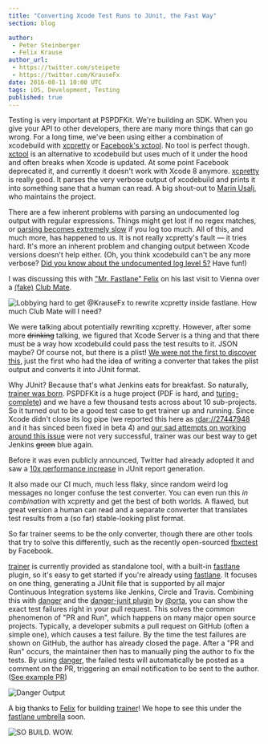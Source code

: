 ```yaml
---
title: "Converting Xcode Test Runs to JUnit, the Fast Way"
section: blog

author:
 - Peter Steinberger
 - Felix Krause
author_url:
 - https://twitter.com/steipete
 - https://twitter.com/KrauseFx
date: 2016-08-11 10:00 UTC
tags: iOS, Development, Testing
published: true
---
```


Testing is very important at PSPDFKit. We're building an SDK. When you give your API to other developers, there are many more things that can go wrong. For a long time, we've been using either a combination of xcodebuild with [xcpretty](https://github.com/supermarin/xcpretty) or [Facebook's xctool](https://github.com/facebook/xctool). No tool is perfect though. [xctool](https://github.com/facebook/xctool) is an alternative to xcodebuild but uses much of it under the hood and often breaks when Xcode is updated. At some point Facebook deprecated it, and currently it doesn't work with Xcode 8 anymore. [xcpretty](https://github.com/supermarin/xcpretty) is really good. It parses the very verbose output of xcodebuild and prints it into something sane that a human can read. A big shout-out to [Marin Usalj](https://twitter.com/_supermarin), who maintains the project.

There are a few inherent problems with parsing an undocumented log output with regular expressions. Things might get lost if no regex matches, or [parsing becomes extremely slow](https://github.com/supermarin/xcpretty/issues/155) if you log too much. All of this, and much more, has happened to us. It is not really xcpretty's fault — it tries hard. It's more an inherent problem and changing output between Xcode versions doesn't help either. (Oh, you think xcodebuild can't be any more verbose? [Did you know about the undocumented log level 5?](https://twitter.com/SmileyKeith/status/759679956876132352) Have fun!)

I was discussing this with ["Mr. Fastlane" Felix](https://twitter.com/KrauseFx) on his last visit to Vienna over a [(fake)](https://twitter.com/neonacho/status/753835632015740928) [Club Mate](https://twitter.com/steipete/status/753662170848690176).

![Lobbying hard to get @KrauseFx to rewrite xcpretty inside fastlane. How much Club Mate will I need?](/images/blog/2016/jenkins-trainer/clubmate.jpg)

We were talking about potentially rewriting xcpretty. However, after some more <s>drinking</s> talking, we figured that Xcode Server is a thing and that there must be a way how xcodebuild could pass the test results to it. JSON maybe? Of course not, but there is a plist! [We were not the first to discover this](http://michele.io/test-logs-in-xcode), just the first who had the idea of writing a converter that takes the plist output and converts it into JUnit format.

Why JUnit? Because that's what Jenkins eats for breakfast. So naturally, [trainer was born](https://github.com/KrauseFx/trainer). PSPDFKit is a huge project (PDF is hard, and [turing-complete](https://stackoverflow.com/questions/9219807/using-javascript-inside-a-pdf)) and we have a few thousand tests across about 10 sub-projects. So it turned out to be a good test case to get trainer up and running. Since Xcode didn't close its log pipe (we reported this here as [rdar://27447948](https://openradar.appspot.com/27447948) and it has sinced been fixed in beta 4) and [our sad attempts on working around this issue](https://github.com/PSPDFKit-labs/xcpretty/commit/2bf07d3da865fda0ef20024b856c771179d35e58) were not very successful, trainer was our best way to get Jenkins <s>green</s> blue again.

Before it was even publicly announced, Twitter had already adopted it and saw a [10x performance increase](https://github.com/KrauseFx/trainer/blob/f2afb8b3e0d870d6fb3f88b4ce46b87438522f62/README.md) in JUnit report generation.

It also made our CI much, much less flaky, since random weird log messages no longer confuse the test converter. You can even run this *in combination* with xcpretty and get the best of both worlds. A flawed, but great version a human can read and a separate converter that translates test results from a (so far) stable-looking plist format.

So far trainer seems to be the only converter, though there are other tools that try to solve this differently, such as the recently open-sourced [fbxctest](https://github.com/facebook/FBSimulatorControl/commit/51856763f73889f676cf2224348400824e6ae9cf) by Facebook.

[trainer](https://github.com/KrauseFx/trainer) is currently provided as standalone tool, with a built-in [fastlane](https://fastlane.tools) plugin, so it's easy to get started if you're already using [fastlane](https://fastlane.tools). It focuses on one thing, generating a JUnit file that is supported by all major Continuous Integration systems like Jenkins, Circle and Travis. Combining this with [danger](http://danger.systems) and the [danger-junit plugin](https://github.com/orta/danger-junit) by [@orta](https://twitter.com/orta), you can show the exact test failures right in your pull request. This solves the common phenomenon of "PR and Run", which happens on many major open source projects. Typically, a developer submits a pull request on GitHub (often a simple one), which causes a test failure. By the time the test failures are shown on GitHub, the author has already closed the page. After a "PR and Run" occurs, the maintainer then has to manually ping the author to fix the tests. By using [danger](http://danger.systems), the failed tests will automatically be posted as a comment on the PR, triggering an email notification to be sent to the author. ([See example PR](https://github.com/Themoji/ios/pull/26))

![Danger Output](/images/blog/2016/jenkins-trainer/danger-output.png)

A big thanks to [Felix](https://krausefx.com/blog/trainer-the-simplest-way-to-generate-a-junit-report-of-your-ios-tests) for building [trainer](https://github.com/KrauseFx/trainer)! We hope to see this under the [fastlane umbrella](https://fastlane.tools/) soon.

![SO BUILD. WOW.](/images/blog/2016/jenkins-trainer/build-success-meme.jpg)
